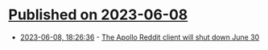 # [Published on 2023-06-08](index.md)

* [2023-06-08, 18:26:36](https://lobste.rs/s/biqc7f/apollo_reddit_client_will_shut_down_june) - [The Apollo Reddit client will shut down June 30](https://reddit.com/r/apolloapp/comments/144f6xm/apollo_will_close_down_on_june_30th_reddits/)
